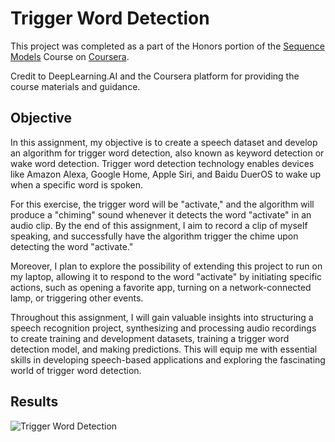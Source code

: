 
# Trigger Word Detection

This project was completed as a part of the Honors portion of the [Sequence Models](https://www.coursera.org/learn/nlp-sequence-models) Course on [Coursera](https://www.coursera.org/).

Credit to DeepLearning.AI and the Coursera platform for providing the course materials and guidance.

## Objective

In this assignment, my objective is to create a speech dataset and develop an algorithm for trigger word detection, also known as keyword detection or wake word detection. Trigger word detection technology enables devices like Amazon Alexa, Google Home, Apple Siri, and Baidu DuerOS to wake up when a specific word is spoken.

For this exercise, the trigger word will be "activate," and the algorithm will produce a "chiming" sound whenever it detects the word "activate" in an audio clip. By the end of this assignment, I aim to record a clip of myself speaking, and successfully have the algorithm trigger the chime upon detecting the word "activate."

Moreover, I plan to explore the possibility of extending this project to run on my laptop, allowing it to respond to the word "activate" by initiating specific actions, such as opening a favorite app, turning on a network-connected lamp, or triggering other events.

Throughout this assignment, I will gain valuable insights into structuring a speech recognition project, synthesizing and processing audio recordings to create training and development datasets, training a trigger word detection model, and making predictions. This will equip me with essential skills in developing speech-based applications and exploring the fascinating world of trigger word detection.
## Results

![Trigger Word Detection](https://blogger.googleusercontent.com/img/b/R29vZ2xl/AVvXsEh_w90Xem6Y_YUoze6uL-xR6P9vzYnLUMkzN8cRfTnVoaZLM2bEHdqo2htEBCwL6v99-dLnlC2khj11eHubvyfBzyPcpknPvV_5xSvA0SnpYgu-DVZdl4CSsJTGbTKH2pkyTr1TNKs7ZvgoDkIR6WR1HBjH7Dj4eaRVrWd0wxg5nhXlCebRHvV5duvnlNs/s1600/trigger-word-detection.png)